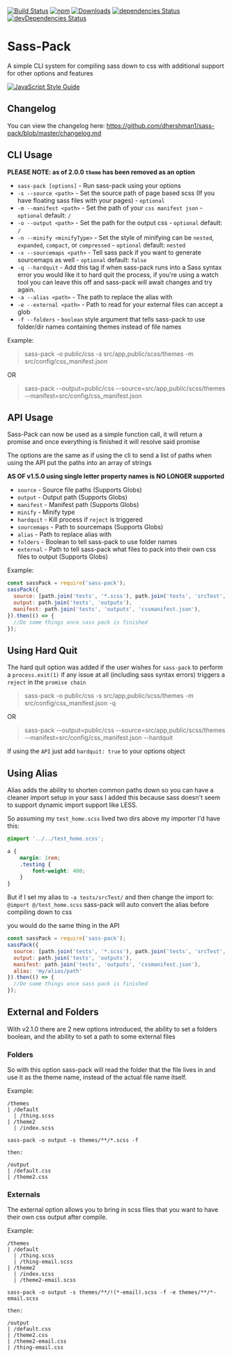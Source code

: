 [![Build Status](https://img.shields.io/travis/dhershman1/sass-pack.svg?style=for-the-badge)](https://travis-ci.org/dhershman1/sass-pack)
[![npm](https://img.shields.io/npm/v/sass-pack.svg?style=for-the-badge)](https://www.npmjs.com/package/sass-pack)
[![Downloads](https://img.shields.io/npm/dm/sass-pack.svg?style=for-the-badge)](https://www.npmjs.com/package/sass-pack)
[![dependencies Status](https://img.shields.io/david/dhershman1/sass-pack.svg?style=for-the-badge)](https://david-dm.org/dhershman1/sass-pack)
[![devDependencies Status](https://img.shields.io/david/dev/dhershman1/sass-pack.svg?style=for-the-badge)](https://david-dm.org/dhershman1/sass-pack?type=dev)

# Sass-Pack

A simple CLI system for compiling sass down to css with additional support for other options and features

[![JavaScript Style Guide](https://cdn.rawgit.com/standard/standard/master/badge.svg)](https://github.com/standard/standard)

## Changelog

You can view the changelog here: https://github.com/dhershman1/sass-pack/blob/master/changelog.md

## CLI Usage

**PLEASE NOTE: as of 2.0.0 `theme` has been removed as an option**

 - `sass-pack [options]` - Run sass-pack using your options
 - `-s --source <path>` - Set the source path of page based scss (If you have floating sass files with your pages) - `optional`
 - `-m --manifest <path>`  - Set the path of your `css manifest json` - `optional` default: `/`
 - `-o --output <path>` - Set the path for the output css - `optional` default: `/`
 - `-n --minify <minifyType>` - Set the style of minifying can be `nested`, `expanded`, `compact`, or `compressed` - `optional` default: `nested`
 - `-x --sourcemaps <path>` - Tell sass pack if you want to generate sourcemaps as well - `optional` default: `false`
 - `-q --hardquit` - Add this tag if when sass-pack runs into a Sass syntax error you would like it to hard quit the process, if you're using a watch tool you can leave this off and sass-pack will await changes and try again.
 - `-a --alias <path>` - The path to replace the alias with
 - `-e --external <path>` - Path to read for your external files can accept a glob
 - `-f --folders` - `boolean` style argument that tells sass-pack to use folder/dir names containing themes instead of file names

Example:
> sass-pack -o public/css -s src/app,public/scss/themes -m src/config/css_manifest.json

OR

> sass-pack --output=public/css --source=src/app,public/scss/themes --manifest=src/config/css_manifest.json

## API Usage

Sass-Pack can now be used as a simple function call, it will return a promise and once everything is finished it will resolve said promise

The options are the same as if using the cli to send a list of paths when using the API put the paths into an array of strings

**AS OF v1.5.0 using single letter property names is NO LONGER supported**

* `source` - Source file paths (Supports Globs)
* `output` - Output path (Supports Globs)
* `manifest` - Manifest path (Supports Globs)
* `minify` - Minify type
* `hardquit` - Kill process if `reject` is triggered
* `sourcemaps` - Path to sourcemaps (Supports Globs)
* `alias` - Path to replace alias with
* `folders` - Boolean to tell sass-pack to use folder names
* `external` - Path to tell sass-pack what files to pack into their own css files to output (Supports Globs)

Example:
```js
const sassPack = require('sass-pack');
sassPack({
  source: [path.join('tests', '*.scss'), path.join('tests', 'srcTest', '*.scss')],
  output: path.join('tests', 'outputs'),
  manifest: path.join('tests', 'outputs', 'cssmanifest.json'),
}).then(() => {
  //Do some things once sass pack is finished
});
```
## Using Hard Quit

The hard quit option was added if the user wishes for `sass-pack` to perform a `process.exit(1)` if any issue at all (including sass syntax errors) triggers a `reject` in the `promise chain`

> sass-pack -o public/css -s src/app,public/scss/themes -m src/config/css_manifest.json -q

OR

> sass-pack --output=public/css --source=src/app,public/scss/themes --manifest=src/config/css_manifest.json --hardquit

If using the `API` just add `hardquit: true` to your options object

## Using Alias

Alias adds the ability to shorten common paths down so you can have a cleaner import setup in your sass I added this because sass doesn't seem to support dynamic import support like LESS.

So assuming my `test_home.scss` lived two dirs above my importer I'd have this:

```scss
@import '../../test_home.scss';

a {
	margin: 1rem;
	.testing {
		font-weight: 400;
	}
}

```
But if I set my alias to `-a tests/srcTest/` and then change the import to: `@import @/test_home.scss` sass-pack will auto convert the alias before compiling down to css

you would do the same thing in the API
```js
const sassPack = require('sass-pack');
sassPack({
  source: [path.join('tests', '*.scss'), path.join('tests', 'srcTest', '*.scss')],
  output: path.join('tests', 'outputs'),
  manifest: path.join('tests', 'outputs', 'cssmanifest.json'),
  alias: 'my/alias/path'
}).then(() => {
  //Do some things once sass pack is finished
});
```

## External and Folders

With v2.1.0 there are 2 new options introduced, the ability to set a folders boolean, and the ability to set a path to some external files

### Folders

So with this option sass-pack will read the folder that the file lives in and use it as the theme name, instead of the actual file name itself.

Example:

```
/themes
| /default
  | /thing.scss
| /theme2
  | /index.scss

sass-pack -o output -s themes/**/*.scss -f

then:

/output
| /default.css
| /theme2.css
```

### Externals

The external option allows you to bring in scss files that you want to have their own css output after compile.

Example:

```
/themes
| /default
  | /thing.scss
  | /thing-email.scss
| /theme2
  | /index.scss
  | /theme2-email.scss

sass-pack -o output -s themes/**/!(*-email).scss -f -e themes/**/*-email.scss

then:

/output
| /default.css
| /theme2.css
| /theme2-email.css
| /thing-email.css
```

